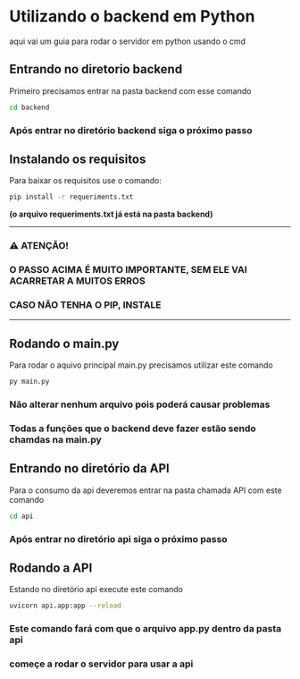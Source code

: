 # Utilizando o backend em Python

aqui vai um guia para rodar o servidor em python usando o cmd


## Entrando no diretorio backend
Primeiro precisamos entrar na pasta backend com esse comando

```sh
cd backend
```
### Após entrar no diretório backend siga o próximo passo

## Instalando os requisitos
Para baixar os requisitos use o comando:
```sh
pip install -r requeriments.txt
``` 
**(o arquivo requeriments.txt já está na pasta backend)**

---
### ⚠️ ATENÇÃO!
### O PASSO ACIMA É MUITO IMPORTANTE, SEM ELE VAI ACARRETAR A MUITOS ERROS
### CASO NÃO TENHA O PIP, INSTALE  
---



## Rodando o main.py
Para rodar o aquivo principal main.py precisamos utilizar este comando

```sh
py main.py
```
### Não alterar nenhum arquivo pois poderá causar problemas
### Todas a funções que o backend deve fazer estão sendo chamdas na main.py

## Entrando no diretório da API
Para o consumo da api deveremos entrar na pasta chamada API com este comando
```sh
cd api
```
### Após entrar no diretório api siga o próximo passo

## Rodando a API
Estando no diretório api execute este comando
```sh
uvicorn api.app:app --reload
```
### Este comando fará com que o arquivo app.py dentro da pasta api
### começe a rodar o servidor para usar a api
